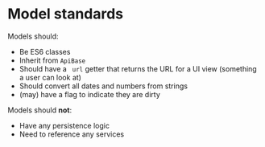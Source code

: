 # Model standards

Models should:

- Be ES6 classes
- Inherit from `ApiBase`
- Should have a ` url` getter that returns the URL for a UI view (something a user can look at)
- Should convert all dates and numbers from strings
- (may) have a flag to indicate they are dirty

Models should **not**:

- Have any persistence logic 
- Need to reference any services


